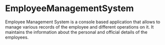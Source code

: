 # EmployeeManagementSystem
Employee Management System is a console based application that allows to manage various records of the employee and different operations on it. It maintains the information about the personal and official details of the employees.
